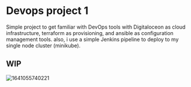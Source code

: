 # Devops project 1

Simple project to get familiar with DevOps tools with Digitaloceon as cloud infrastructure, terraform as provisioning, and ansible as configuration management tools. also, i use a simple Jenkins pipeline to deploy to my single node cluster (minikube).

## WIP

![1641055740221](https://user-images.githubusercontent.com/26097794/183058059-a7391d51-94bf-4fcd-a751-a7241f950a1f.jpeg)
